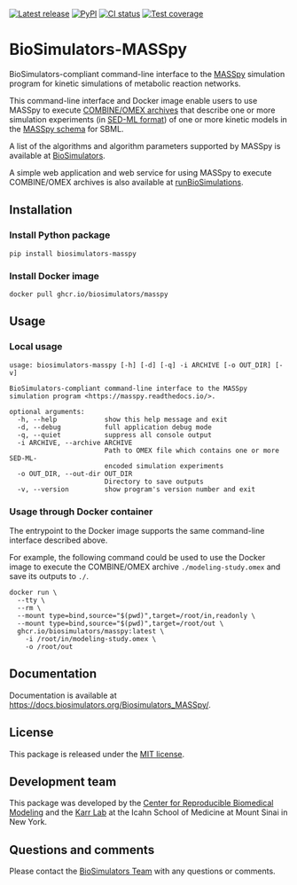 [![Latest release](https://img.shields.io/github/v/tag/biosimulators/Biosimulators_MASSpy)](https://github.com/biosimulations/Biosimulators_MASSpy/releases)
[![PyPI](https://img.shields.io/pypi/v/biosimulators_masspy)](https://pypi.org/project/biosimulators_masspy/)
[![CI status](https://github.com/biosimulators/Biosimulators_MASSpy/workflows/Continuous%20integration/badge.svg)](https://github.com/biosimulators/Biosimulators_MASSpy/actions?query=workflow%3A%22Continuous+integration%22)
[![Test coverage](https://codecov.io/gh/biosimulators/Biosimulators_MASSpy/branch/dev/graph/badge.svg)](https://codecov.io/gh/biosimulators/Biosimulators_MASSpy)

# BioSimulators-MASSpy
BioSimulators-compliant command-line interface to the [MASSpy](https://masspy.readthedocs.io/) simulation program for kinetic simulations of metabolic reaction networks.

This command-line interface and Docker image enable users to use MASSpy to execute [COMBINE/OMEX archives](https://combinearchive.org/) that describe one or more simulation experiments (in [SED-ML format](https://sed-ml.org)) of one or more kinetic models in the [MASSpy schema](https://masspy.readthedocs.io/en/stable/tutorials/reading_writing_models.html) for SBML.

A list of the algorithms and algorithm parameters supported by MASSpy is available at [BioSimulators](https://biosimulators.org/simulators/masspy).

A simple web application and web service for using MASSpy to execute COMBINE/OMEX archives is also available at [runBioSimulations](https://run.biosimulations.org).

## Installation

### Install Python package
```
pip install biosimulators-masspy
```

### Install Docker image
```
docker pull ghcr.io/biosimulators/masspy
```

## Usage

### Local usage
```
usage: biosimulators-masspy [-h] [-d] [-q] -i ARCHIVE [-o OUT_DIR] [-v]

BioSimulators-compliant command-line interface to the MASSpy simulation program <https://masspy.readthedocs.io/>.

optional arguments:
  -h, --help            show this help message and exit
  -d, --debug           full application debug mode
  -q, --quiet           suppress all console output
  -i ARCHIVE, --archive ARCHIVE
                        Path to OMEX file which contains one or more SED-ML-
                        encoded simulation experiments
  -o OUT_DIR, --out-dir OUT_DIR
                        Directory to save outputs
  -v, --version         show program's version number and exit
```

### Usage through Docker container
The entrypoint to the Docker image supports the same command-line interface described above.

For example, the following command could be used to use the Docker image to execute the COMBINE/OMEX archive `./modeling-study.omex` and save its outputs to `./`.

```
docker run \
  --tty \
  --rm \
  --mount type=bind,source="$(pwd)",target=/root/in,readonly \
  --mount type=bind,source="$(pwd)",target=/root/out \
  ghcr.io/biosimulators/masspy:latest \
    -i /root/in/modeling-study.omex \
    -o /root/out
```

## Documentation
Documentation is available at https://docs.biosimulators.org/Biosimulators_MASSpy/.

## License
This package is released under the [MIT license](LICENSE).

## Development team
This package was developed by the [Center for Reproducible Biomedical Modeling](http://reproduciblebiomodels.org) and the [Karr Lab](https://www.karrlab.org) at the Icahn School of Medicine at Mount Sinai in New York.

## Questions and comments
Please contact the [BioSimulators Team](mailto:info@biosimulators.org) with any questions or comments.
